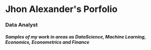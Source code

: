 # Jhon Alexander's Porfolio
### Data Analyst
##### Samples of my work in areas as DataScience, Machine Learning, Economics, Econometrics and Finance 
